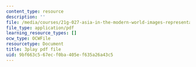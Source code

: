 ```yaml
---
content_type: resource
description: ''
file: /media/courses/21g-027-asia-in-the-modern-world-images-representations-fall-2016/9bf663c567ecf0ba405ef635a26a43c5_1801229.pdf
file_type: application/pdf
learning_resource_types: []
ocw_type: OCWFile
resourcetype: Document
title: 3play pdf file
uid: 9bf663c5-67ec-f0ba-405e-f635a26a43c5
---
```

